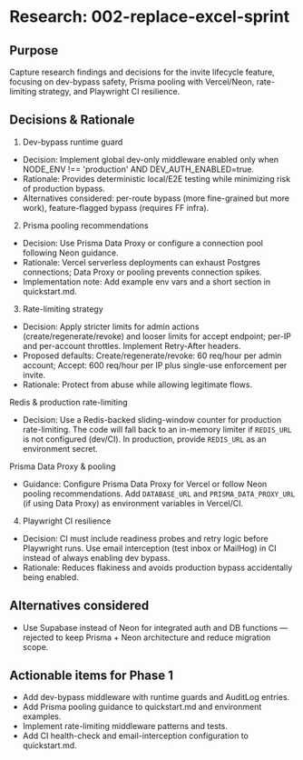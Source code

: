 # Research: 002-replace-excel-sprint

## Purpose
Capture research findings and decisions for the invite lifecycle feature, focusing on dev-bypass safety, Prisma pooling with Vercel/Neon, rate-limiting strategy, and Playwright CI resilience.

## Decisions & Rationale

1. Dev-bypass runtime guard
- Decision: Implement global dev-only middleware enabled only when NODE_ENV !== 'production' AND DEV_AUTH_ENABLED=true.
- Rationale: Provides deterministic local/E2E testing while minimizing risk of production bypass.
- Alternatives considered: per-route bypass (more fine-grained but more work), feature-flagged bypass (requires FF infra).

2. Prisma pooling recommendations
- Decision: Use Prisma Data Proxy or configure a connection pool following Neon guidance.
- Rationale: Vercel serverless deployments can exhaust Postgres connections; Data Proxy or pooling prevents connection spikes.
- Implementation note: Add example env vars and a short section in quickstart.md.

3. Rate-limiting strategy
- Decision: Apply stricter limits for admin actions (create/regenerate/revoke) and looser limits for accept endpoint; per-IP and per-account throttles. Implement Retry-After headers.
- Proposed defaults: Create/regenerate/revoke: 60 req/hour per admin account; Accept: 600 req/hour per IP plus single-use enforcement per invite.
- Rationale: Protect from abuse while allowing legitimate flows.

Redis & production rate-limiting
- Decision: Use a Redis-backed sliding-window counter for production rate-limiting. The code will fall back to an in-memory limiter if `REDIS_URL` is not configured (dev/CI). In production, provide `REDIS_URL` as an environment secret.

Prisma Data Proxy & pooling
- Guidance: Configure Prisma Data Proxy for Vercel or follow Neon pooling recommendations. Add `DATABASE_URL` and `PRISMA_DATA_PROXY_URL` (if using Data Proxy) as environment variables in Vercel/CI.

4. Playwright CI resilience
- Decision: CI must include readiness probes and retry logic before Playwright runs. Use email interception (test inbox or MailHog) in CI instead of always enabling dev bypass.
- Rationale: Reduces flakiness and avoids production bypass accidentally being enabled.

## Alternatives considered
- Use Supabase instead of Neon for integrated auth and DB functions — rejected to keep Prisma + Neon architecture and reduce migration scope.

## Actionable items for Phase 1
- Add dev-bypass middleware with runtime guards and AuditLog entries.
- Add Prisma pooling guidance to quickstart.md and environment examples.
- Implement rate-limiting middleware patterns and tests.
- Add CI health-check and email-interception configuration to quickstart.md.
